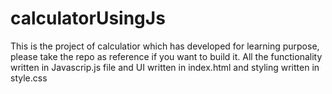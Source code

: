 # calculatorUsingJs
This is the project of calculatior which has developed for learning purpose, please take the repo as reference if you want to build it. 
All the functionality written in Javascrip.js file and UI written in index.html and styling written in style.css